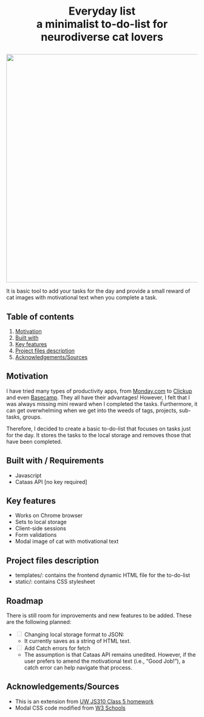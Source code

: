 
# <p align="center">Everyday list <br>a minimalist to-do-list for neurodiverse cat lovers </p>
<p align="center">
<img width="600" src="https://github.com/pearlynne/UW-JS310-finalproject/assets/41930579/ee769ad5-a21f-4af7-987f-3342562c6429">
</p>

It is basic tool to add your tasks for the day and provide a small reward of cat images with motivational text when you complete a task. 

## Table of contents
1. [Motivation](#motivation)
2. [Built with](#builtwith) 
3. [Key features](#keyfeatures)
4. [Project files description](#projectfiles)
5. [Acknowledgements/Sources](#sources)

## Motivation <a name="motivation"></a>
I have tried many types of productivity apps, from [Monday.com](http://Monday.com) to [Clickup](https://clickup.com/) and even [Basecamp](http://basecamp.com). They all have their advantages! However, I felt that I was always missing mini reward when I completed the tasks.  Furthermore, it can get overwhelming when we get into the weeds of tags, projects, sub-tasks, groups.

Therefore, I decided to create a basic to-do-list that focuses on tasks just for the day. It stores the tasks to the local storage and removes those that have been completed. 

## Built with / Requirements <a name="builtwith"></a>
- Javascript
- Cataas API [no key required]

## Key features <a name="keyfeatures"></a>
- Works on Chrome browser
- Sets to local storage
- Client-side sessions
- Form validations
- Modal image of cat with motivational text

## Project files description <a name="projectfiles"></a>
- templates/: contains the frontend dynamic HTML file for the to-do-list
- static/: contains CSS stylesheet

## Roadmap <a name="Roadmap"></a>
There is still room for improvements and new features to be added. These are the following planned:
- <input type="checkbox" disabled /> Changing local storage format to JSON:
    - It currently saves as a string of HTML text.
- <input type="checkbox" disabled /> Add Catch errors for fetch
    - The assumption is that Cataas API remains unedited. However, if the user prefers to amend the motivational text (i.e., “Good Job!”), a catch error can help navigate that process.

## Acknowledgements/Sources <a name="sources"></a>
- This is an extension from <a href="https://github.com/UWC2-JSCRIPT/au23-310-class-5-exercises-pearlynne/blob/master/toDoList.js"> UW JS310 Class 5 homework </a> 
- Modal CSS code modified from <a href="https://www.w3schools.com/howto/howto_css_modal_images.asp"> W3 Schools </a>

